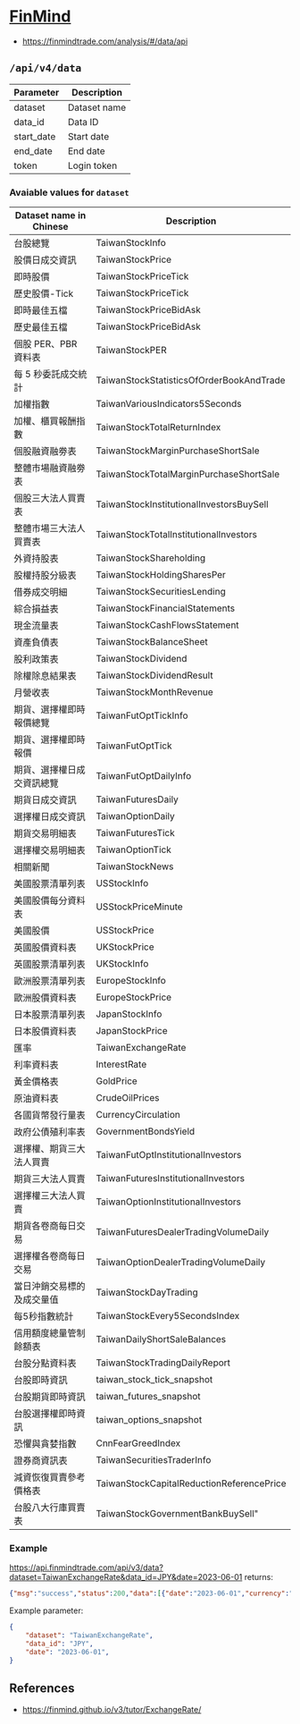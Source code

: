 # [FinMind](https://finmindtrade.com)

* <https://finmindtrade.com/analysis/#/data/api>

## `/api/v4/data`

| Parameter | Description |
|---|---|
| dataset | Dataset name |
| data_id | Data ID |
| start_date | Start date |
| end_date | End date |
| token | Login token |

### Avaiable values for `dataset`

| Dataset name in Chinese | Description |
|---|---|
| 台股總覽 | TaiwanStockInfo
| 股價日成交資訊 | TaiwanStockPrice
| 即時股價 | TaiwanStockPriceTick
| 歷史股價-Tick | TaiwanStockPriceTick
| 即時最佳五檔 | TaiwanStockPriceBidAsk
| 歷史最佳五檔 | TaiwanStockPriceBidAsk
| 個股 PER、PBR 資料表 | TaiwanStockPER
| 每 5 秒委託成交統計 | TaiwanStockStatisticsOfOrderBookAndTrade
| 加權指數 | TaiwanVariousIndicators5Seconds
| 加權、櫃買報酬指數 | TaiwanStockTotalReturnIndex
| 個股融資融劵表 | TaiwanStockMarginPurchaseShortSale
| 整體市場融資融劵表 | TaiwanStockTotalMarginPurchaseShortSale
| 個股三大法人買賣表 | TaiwanStockInstitutionalInvestorsBuySell
| 整體市場三大法人買賣表 | TaiwanStockTotalInstitutionalInvestors
| 外資持股表 | TaiwanStockShareholding
| 股權持股分級表 | TaiwanStockHoldingSharesPer
| 借券成交明細 | TaiwanStockSecuritiesLending
| 綜合損益表 | TaiwanStockFinancialStatements
| 現金流量表 | TaiwanStockCashFlowsStatement
| 資產負債表 | TaiwanStockBalanceSheet
| 股利政策表 | TaiwanStockDividend
| 除權除息結果表 | TaiwanStockDividendResult
| 月營收表 | TaiwanStockMonthRevenue
| 期貨、選擇權即時報價總覽 | TaiwanFutOptTickInfo
| 期貨、選擇權即時報價 | TaiwanFutOptTick
| 期貨、選擇權日成交資訊總覽 | TaiwanFutOptDailyInfo
| 期貨日成交資訊 | TaiwanFuturesDaily
| 選擇權日成交資訊 | TaiwanOptionDaily
| 期貨交易明細表 | TaiwanFuturesTick
| 選擇權交易明細表 | TaiwanOptionTick
| 相關新聞 | TaiwanStockNews
| 美國股票清單列表 | USStockInfo
| 美國股價每分資料表 | USStockPriceMinute
| 美國股價 | USStockPrice
| 英國股價資料表 | UKStockPrice
| 英國股票清單列表 | UKStockInfo
| 歐洲股票清單列表 | EuropeStockInfo
| 歐洲股價資料表 | EuropeStockPrice
| 日本股票清單列表 | JapanStockInfo
| 日本股價資料表 | JapanStockPrice
| 匯率 | TaiwanExchangeRate
| 利率資料表 | InterestRate
| 黃金價格表 | GoldPrice
| 原油資料表 | CrudeOilPrices
| 各國貨幣發行量表 | CurrencyCirculation
| 政府公債殖利率表 | GovernmentBondsYield
| 選擇權、期貨三大法人買賣 | TaiwanFutOptInstitutionalInvestors
| 期貨三大法人買賣 | TaiwanFuturesInstitutionalInvestors
| 選擇權三大法人買賣 | TaiwanOptionInstitutionalInvestors
| 期貨各卷商每日交易 | TaiwanFuturesDealerTradingVolumeDaily
| 選擇權各卷商每日交易 | TaiwanOptionDealerTradingVolumeDaily
| 當日沖銷交易標的及成交量值 | TaiwanStockDayTrading
| 每5秒指數統計 | TaiwanStockEvery5SecondsIndex
| 信用額度總量管制餘額表 | TaiwanDailyShortSaleBalances
| 台股分點資料表 | TaiwanStockTradingDailyReport
| 台股即時資訊 | taiwan_stock_tick_snapshot
| 台股期貨即時資訊 | taiwan_futures_snapshot
| 台股選擇權即時資訊 | taiwan_options_snapshot
| 恐懼與貪婪指數 | CnnFearGreedIndex
| 證券商資訊表 | TaiwanSecuritiesTraderInfo
| 減資恢復買賣參考價格表 | TaiwanStockCapitalReductionReferencePrice
| 台股八大行庫買賣表 | TaiwanStockGovernmentBankBuySell"

### Example

<https://api.finmindtrade.com/api/v3/data?dataset=TaiwanExchangeRate&data_id=JPY&date=2023-06-01> returns:

```json
{"msg":"success","status":200,"data":[{"date":"2023-06-01","currency":"JPY","cash_buy":0.2104,"cash_sell":0.2232,"spot_buy":0.2177,"spot_sell":0.2217},{"date":"2023-06-02","currency":"JPY","cash_buy":0.2113,"cash_sell":0.2241,"spot_buy":0.2186,"spot_sell":0.2226},{"date":"2023-06-05","currency":"JPY","cash_buy":0.2093,"cash_sell":0.2221,"spot_buy":0.2166,"spot_sell":0.2206},{"date":"2023-06-06","currency":"JPY","cash_buy":0.2114,"cash_sell":0.2242,"spot_buy":0.2187,"spot_sell":0.2227},{"date":"2023-06-07","currency":"JPY","cash_buy":0.2109,"cash_sell":0.2237,"spot_buy":0.2182,"spot_sell":0.2222},{"date":"2023-06-08","currency":"JPY","cash_buy":0.2108,"cash_sell":0.2236,"spot_buy":0.2181,"spot_sell":0.2221},{"date":"2023-06-09","currency":"JPY","cash_buy":0.2109,"cash_sell":0.2237,"spot_buy":0.2182,"spot_sell":0.2222}]}
```

Example parameter:

```json
{
    "dataset": "TaiwanExchangeRate",
    "data_id": "JPY",
    "date": "2023-06-01",
}
```

## References

* <https://finmind.github.io/v3/tutor/ExchangeRate/>
